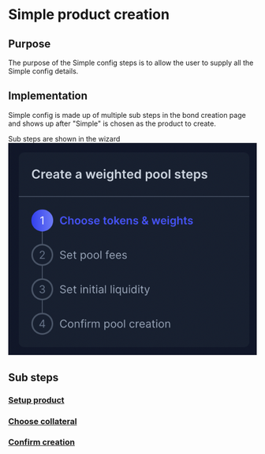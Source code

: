 # Simple product creation

## Purpose

The purpose of the Simple config steps is to allow the user to supply all the Simple config details.

## Implementation

Simple config is made up of multiple sub steps in the bond creation page and shows up after "Simple" is chosen as the product to create.

Sub steps are shown in the wizard
![](../../../../assets/balancer/wizard_steps.png)

## Sub steps

### [Setup product](steps.md#L16)

### [Choose collateral](steps.md#L29)

### [Confirm creation](steps.md#L51)
